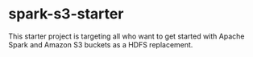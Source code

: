 # spark-s3-starter
This starter project is targeting all who want to get started with Apache Spark and Amazon S3 buckets as a HDFS replacement.
